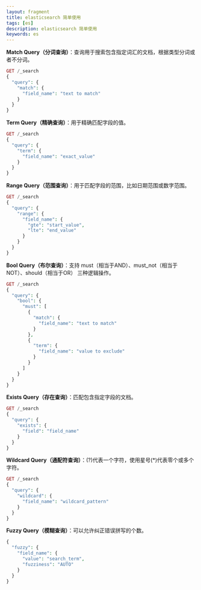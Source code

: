 ```yaml
---
layout: fragment
title: elasticsearch 简单使用
tags: [es]
description: elasticsearch 简单使用
keywords: es
---
```






**Match Query（分词查询）**：查询用于搜索包含指定词汇的文档，根据类型分词或者不分词。

```php
GET /_search
{
  "query": {
    "match": {
      "field_name": "text to match"
    }
  }
}
```



**Term Query（精确查询）**：用于精确匹配字段的值。

```php
GET /_search
{
  "query": {
    "term": {
      "field_name": "exact_value"
    }
  }
}
```



**Range Query（范围查询）**：用于匹配字段的范围，比如日期范围或数字范围。

```php
GET /_search
{
  "query": {
    "range": {
      "field_name": {
        "gte": "start_value",
        "lte": "end_value"
      }
    }
  }
}
```



**Bool Query（布尔查询）**：支持 must（相当于AND）、must_not（相当于NOT）、should（相当于OR） 三种逻辑操作。

```php
GET /_search
{
  "query": {
    "bool": {
      "must": [
        {
          "match": {
            "field_name": "text to match"
          }
        },
        {
          "term": {
            "field_name": "value to exclude"
          }
        }
      ]
    }
  }
}
```



**Exists Query（存在查询）**：匹配包含指定字段的文档。

```php
GET /_search
{
  "query": {
    "exists": {
      "field": "field_name"
    }
  }
}
```



**Wildcard Query（通配符查询）**：(?)代表一个字符，使用星号(*)代表零个或多个字符。

```php
GET /_search
{
  "query": {
    "wildcard": {
      "field_name": "wildcard_pattern"
    }
  }
}
```



**Fuzzy Query（模糊查询）**：可以允许纠正错误拼写的个数。

```php
{
  "fuzzy": {
    "field_name": {
      "value": "search_term",
      "fuzziness": "AUTO"
    }
  }
}
```
